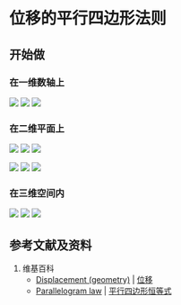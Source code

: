 # 位移的平行四边形法则

## 开始做

### 在一维数轴上

![](/images/线性代数/向量/位移的平行四边形法则/1a1.jpg)
![](/images/线性代数/向量/位移的平行四边形法则/1a2.jpg)
![](/images/线性代数/向量/位移的平行四边形法则/1a3.jpg)

### 在二维平面上

![](/images/线性代数/向量/位移的平行四边形法则/2a1.jpg)
![](/images/线性代数/向量/位移的平行四边形法则/2a2.jpg)
![](/images/线性代数/向量/位移的平行四边形法则/2a3.jpg)

![](/images/线性代数/向量/位移的平行四边形法则/3a1.jpg)
![](/images/线性代数/向量/位移的平行四边形法则/3a2.jpg)
![](/images/线性代数/向量/位移的平行四边形法则/3a3.jpg)

### 在三维空间内

![](/images/线性代数/向量/位移的平行四边形法则/4a1.jpg)
![](/images/线性代数/向量/位移的平行四边形法则/4a2.jpg)
![](/images/线性代数/向量/位移的平行四边形法则/4a3.jpg)

## 参考文献及资料

1. 维基百科
	- [Displacement (geometry)](https://en.wikipedia.org/wiki/Displacement_(geometry)) | [位移](https://zh.wikipedia.org/wiki/位移) 
	- [Parallelogram law](https://en.wikipedia.org/wiki/Parallelogram_law) | [平行四边形恒等式](https://zh.wikipedia.org/wiki/平行四邊形恆等式) 
